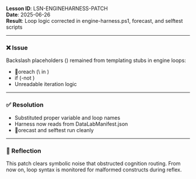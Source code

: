 **Lesson ID**: LSN-ENGINEHARNESS-PATCH  
**Date**: 2025-06-26  
**Result**: Loop logic corrected in engine-harness.ps1, forecast, and selftest scripts  

---

### ❌ Issue

Backslash placeholders (\) remained from templating stubs in engine loops:
- oreach (\ in \)
- if (-not \)
- Unreadable iteration logic

---

### ✅ Resolution

- Substituted proper variable and loop names  
- Harness now reads from DataLabManifest.json  
- orecast and selftest run cleanly  

---

### 🧠 Reflection

This patch clears symbolic noise that obstructed cognition routing. From now on, loop syntax is monitored for malformed constructs during reflex.
